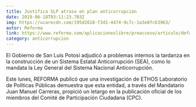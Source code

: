```yaml
---
title: Justifica SLP atraso en plan anticorrupción
date: 2019-06-18T03:11:23.703Z
img: https://ucarecdn.com/195d2618-f3d1-4474-9c7c-1a3e8fc63963/
autor: Reforma
link: https://www.reforma.com/aplicacioneslibre/preacceso/articulo/default.aspx?__rval=1&urlredirect=https://www.reforma.com/justifica-slp-atraso-en-plan-anticorrupcion/ar1702544?v=3&referer=--7d616165662f3a3a6262623b6770737a6778743b767a783a--
category: anticorrupcion
---
```

El Gobierno de San Luis Potosí adjudicó a problemas internos la tardanza en la construcción de un Sistema Estatal Anticorrupción (SEA), como lo mandata la Ley General del Sistema Nacional Anticorrupción.

Este lunes, REFORMA publicó que una investigación de ETHOS Laboratorio de Políticas Públicas demuestra que esta entidad, a través del Mandatario Juan Manuel Carreras, propició un letargo en la publicación oficial de los miembros del Comité de Participación Ciudadana (CPC).